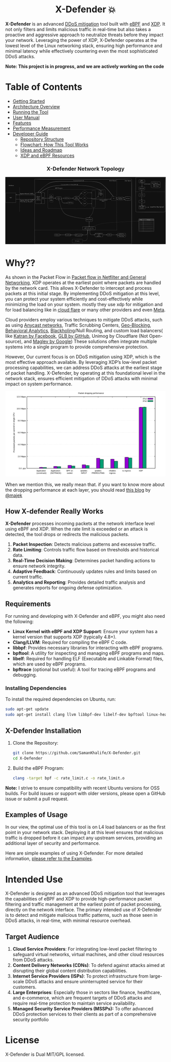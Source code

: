 <h1 align="center"> X-Defender 💥 </h1>

**X-Defender** is an advanced [DDoS mitigation](https://www.cloudflare.com/learning/ddos/ddos-mitigation/#:~:text=DDoS%20mitigation%20refers%20to%20the,%2Dservice%20(DDoS)%20attack.) tool built with [eBPF](https://ebpf.io/) and [XDP](https://www.iovisor.org/technology/xdp). It not only filters and limits malicious traffic in real-time but also takes a proactive and aggressive approach to neutralize threats before they impact your network. Leveraging the power of XDP, X-Defender operates at the lowest level of the Linux networking stack, ensuring high performance and minimal latency while effectively countering even the most sophisticated DDoS attacks.

**Note: This project is in progress, and we are actively working on the code**
# Table of Contents

- [Getting Started](https://github.com/SamanKhalife/X-Defender/blob/main/docs/getting-started.md)
- [Architecture Overview](https://github.com/SamanKhalife/X-Defender/blob/main/docs/architecture.md)
- [Running the Tool](https://github.com/SamanKhalife/X-Defender/blob/main/docs/running.md)
- [User Manual](https://github.com/SamanKhalife/X-Defender/blob/main/docs/user-guide.md)
- [Features](https://github.com/SamanKhalife/X-Defender/blob/main/docs/features.md)
- [Performance Measurement](https://github.com/SamanKhalife/X-Defender/blob/main/docs/performance.md)
- [Developer Guide](https://github.com/SamanKhalife/X-Defender/blob/main/docs/developer-guide.md)
    - [Repository Structure](https://github.com/SamanKhalife/X-Defender/blob/main/docs/repo-tree.md)
    - [Flowchart: How This Tool Works](https://github.com/SamanKhalife/X-Defender/blob/main/docs/flowchart.md)
    - [Ideas and Roadmap](https://github.com/SamanKhalife/X-Defender/blob/main/docs/Idea.md)
    - [XDP and eBPF Resources](https://github.com/SamanKhalife/X-Defender/blob/main/docs/resources-xdp-ebpf.md)



<h3 align="center"> X-Defender Network Topology </h3>

![alt text](imgs/X-defnder.png "Network Topology")



# Why??
As shown in the Packet Flow in [Packet flow in Netfilter and General Networking](https://upload.wikimedia.org/wikipedia/commons/3/37/Netfilter-packet-flow.svg), XDP operates at the earliest point where packets are handled by the network card. This allows X-Defender to intercept and process packets at this initial stage. By implementing DDoS mitigation at this level, you can protect your system efficiently and cost-effectively while minimizing the load on your system. mostly they use xdp for mitigation and for load balancing like in [cloud flare](https://youtu.be/ZQsbYmdMjnw?t=2685) or many other providers and even [Meta](https://about.meta.com/).

Cloud providers employ various techniques to mitigate DDoS attacks, such as using [Anycast networks](https://en.wikipedia.org/wiki/Anycast), Traffic Scrubbing Centers, [Geo-Blocking](https://en.wikipedia.org/wiki/Geo-blocking), [Behavioral Analytics](https://www.radware.com/blog/ddos-protection/2021/05/behavioral-analytics-how-to-secure-user-experience-under-a-ddos-attack/), [Blackholing](https://www.akamai.com/glossary/what-is-blackhole-routing)/Null Routing, and custom load balancers( like [Katran by Facebook](https://github.com/facebookincubator/katran), [GLB by GitHub](https://github.blog/engineering/glb-director-open-source-load-balancer/), Unimog by Cloudflare (Not Open-source), and [Maglev by Google](https://research.google/pubs/maglev-a-fast-and-reliable-software-network-load-balancer/)) These solutions often integrate multiple systems into a single program to provide comprehensive protection.

However, Our current focus is on DDoS mitigation using XDP, which is the most effective approach available. By leveraging XDP’s low-level packet processing capabilities, we can address DDoS attacks at the earliest stage of packet handling. X-Defender, by operating at this foundational level in the network stack, ensures efficient mitigation of DDoS attacks with minimal impact on system performance.


![alt text](imgs/packet-dropping-performance.png "Packet Dropping performance")

When we mention this, we really mean that. if you want to know more about the dropping performance at each layer, you should read [this blog](https://blog.cloudflare.com/how-to-drop-10-million-packets/) by [@majek](https://github.com/majek)

## How X-defender Really Works

**X-Defender** processes incoming packets at the network interface level using eBPF and XDP. When the rate limit is exceeded or an attack is detected, the tool drops or redirects the malicious packets.

1. **Packet Inspection**: Detects malicious patterns and excessive traffic.
2. **Rate Limiting**: Controls traffic flow based on thresholds and historical data.
3. **Real-Time Decision Making**: Determines packet handling actions to ensure network integrity.
4. **Adaptive Feedback**: Continuously updates rules and limits based on current traffic.
5. **Analytics and Reporting**: Provides detailed traffic analysis and generates reports for ongoing defense optimization.



## Requirements

For running and developing with X-Defender and eBPF, you might also need the following:
- **Linux Kernel with eBPF and XDP Support**: Ensure your system has a kernel version that supports XDP (typically 4.8+).
- **Clang/LLVM**: Required for compiling the eBPF C code.
- **libbpf**: Provides necessary libraries for interacting with eBPF programs.
- **bpftool**: A utility for inspecting and managing eBPF programs and maps.
- **libelf**: Required for handling ELF (Executable and Linkable Format) files, which are used by eBPF programs.
- **bpftrace** (optional but useful): A tool for tracing eBPF programs and debugging.

### Installing Dependencies

To install the required dependencies on Ubuntu, run:

```bash
sudo apt-get update
sudo apt-get install clang llvm libbpf-dev libelf-dev bpftool linux-headers-$(uname -r)
```


## X-Defender Installation

1. Clone the Repository:

    ```bash
    git clone https://github.com/SamanKhalife/X-Defender.git
    cd X-Defender
    ```

2. Build the eBPF Program:

    ```bash
    clang -target bpf -c rate_limit.c -o rate_limit.o
    ```

**Note:** I strive to ensure compatibility with recent Ubuntu versions for OSS builds. For build issues or support with older versions, please open a GitHub issue or submit a pull request.

## Examples of Usage
In our view, the optimal use of this tool is on L4 load balancers or as the first point in your network stack. Deploying it at this level ensures that malicious traffic is dropped before it can impact any upstream services, providing an additional layer of security and performance.

Here are simple examples of using X-Defender. For more detailed information, [please refer to the Examples](https://github.com/SamanKhalife/X-Defender/blob/main/docs/examples.md).


# Intended Use
X-Defender is designed as an advanced DDoS mitigation tool that leverages the capabilities of eBPF and XDP to provide high-performance packet filtering and traffic management at the earliest point of packet processing, directly on the network interface. The primary intended use of X-Defender is to detect and mitigate malicious traffic patterns, such as those seen in DDoS attacks, in real-time, with minimal resource overhead.

## Target Audience
1. **Cloud Service Providers**: For integrating low-level packet filtering to safeguard virtual networks, virtual machines, and other cloud resources from DDoS attacks.
2. **Content Delivery Networks (CDNs)**: To defend against attacks aimed at disrupting their global content distribution capabilities.
3. **Internet Service Providers (ISPs)**: To protect infrastructure from large-scale DDoS attacks and ensure uninterrupted service for their customers.
4. **Large Enterprises**: Especially those in sectors like finance, healthcare, and e-commerce, which are frequent targets of DDoS attacks and require real-time protection to maintain service availability.
5. **Managed Security Service Providers (MSSPs):** To offer advanced DDoS protection services to their clients as part of a comprehensive security portfolio

# License
X-Defender is Dual MIT/GPL licensed.
